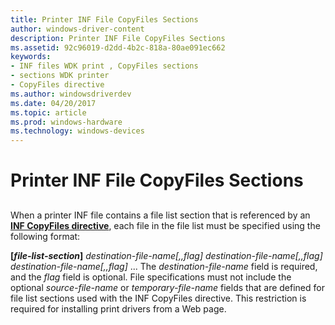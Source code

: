```yaml
---
title: Printer INF File CopyFiles Sections
author: windows-driver-content
description: Printer INF File CopyFiles Sections
ms.assetid: 92c96019-d2dd-4b2c-818a-80ae091ec662
keywords:
- INF files WDK print , CopyFiles sections
- sections WDK printer
- CopyFiles directive
ms.author: windowsdriverdev
ms.date: 04/20/2017
ms.topic: article
ms.prod: windows-hardware
ms.technology: windows-devices
---
```


# Printer INF File CopyFiles Sections


## <a href="" id="ddk-printer-inf-file-copyfiles-sections-gg"></a>


When a printer INF file contains a file list section that is referenced by an [**INF CopyFiles directive**](https://msdn.microsoft.com/library/windows/hardware/ff546346), each file in the file list must be specified using the following format:

**\[***file-list-section***\]**
*destination-file-name\[,,flag\]*
*destination-file-name\[,,flag\]*
*destination-file-name\[,,flag\]*
...
The *destination-file-name* field is required, and the *flag* field is optional. File specifications must not include the optional *source-file-name* or *temporary-file-name* fields that are defined for file list sections used with the INF CopyFiles directive. This restriction is required for installing print drivers from a Web page.

 

 




